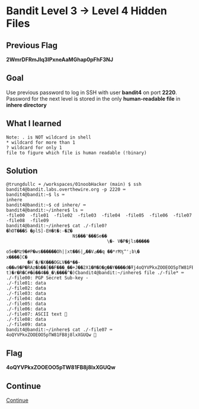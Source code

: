 # Bandit Level 3 → Level 4 Hidden Files

## Previous Flag
<b>2WmrDFRmJIq3IPxneAaMGhap0pFhF3NJ</b>

## Goal
Use previous password to log in SSH with user <b>bandit4</b> on port <b>2220</b>.  Password for the next level is stored in the only <b>human-readable file</b> in <b>inhere directory</b>

## What I learned
```
Note: . is NOT wildcard in shell
* wildcard for more than 1
? wildcard for only 1
file to figure which file is human readable (!binary)
```

## Solution
```
@trungdullc ➜ /workspaces/01noobHacker (main) $ ssh bandit4@bandit.labs.overthewire.org -p 2220 ⌨️
bandit4@bandit:~$ ls ⌨️
inhere
bandit4@bandit:~$ cd inhere/ ⌨️
bandit4@bandit:~/inhere$ ls ⌨️
-file00  -file01  -file02  -file03  -file04  -file05  -file06  -file07  -file08  -file09
bandit4@bandit:~/inhere$ cat ./-file0?
�ŉOT���S �plS]-EH�t�:-�Z�
                         N$���'���Se��
                                      \�- V�P�jls�����
                                                      o5e�Mz9�#P�ws������Oh||xt��6|ر��Vܒ��q ��*rMӼ^';b\�
x����]C�
        �H`�/�X���OGLV��*��-o��w9�P�RAz�b��[��F���_��+J��2X1�M�O�g��Y����d�Ŧj4oQYVPkxZOOEOO5pTW81FB8j8lxXGUQw
t)�r�R�C#�ӧ��4��_�\����^�)Cbandit4@bandit:~/inhere$ file ./-file* ⌨️
./-file00: PGP Secret Sub-key -
./-file01: data
./-file02: data
./-file03: data
./-file04: data
./-file05: data
./-file06: data
./-file07: ASCII text 👀
./-file08: data
./-file09: data
bandit4@bandit:~/inhere$ cat ./-file07 ⌨️
4oQYVPkxZOOEOO5pTW81FB8j8lxXGUQw 🔐
```

## Flag
<b>4oQYVPkxZOOEOO5pTW81FB8j8lxXGUQw</b>

## Continue
[Continue](/overthewire/Bandit0405.md)